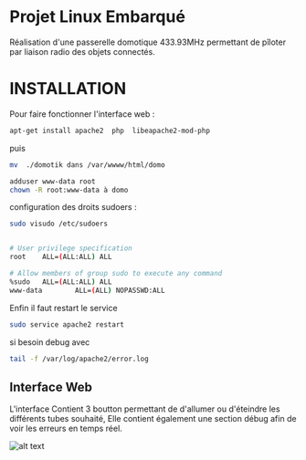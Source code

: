# Projet Linux Embarqué 
  
  Réalisation d'une passerelle domotique 433.93MHz permettant de pîloter par liaison radio des objets connectés.


# INSTALLATION

Pour faire fonctionner l'interface web :

```bash
apt-get install apache2  php  libeapache2-mod-php
```
puis

```bash
mv  ./domotik dans /var/wwww/html/domo
```


```bash
adduser www-data root
chown -R root:www-data à domo
```

configuration des droits sudoers :

```bash 
sudo visudo /etc/sudoers 


# User privilege specification
root    ALL=(ALL:ALL) ALL

# Allow members of group sudo to execute any command
%sudo   ALL=(ALL:ALL) ALL
www-data        ALL=(ALL) NOPASSWD:ALL

```


Enfin il faut restart le service 
```bash 
sudo service apache2 restart
```

si besoin debug avec 

```bash 
tail -f /var/log/apache2/error.log 
```

## Interface Web 

L'interface Contient 3 boutton permettant de d'allumer ou d'éteindre les différents tubes souhaité,
Elle contient également une section débug afin de voir les erreurs en temps réel.

![alt text](https://github.com/leo9722/IOT/blob/master/domotique.PNG)
